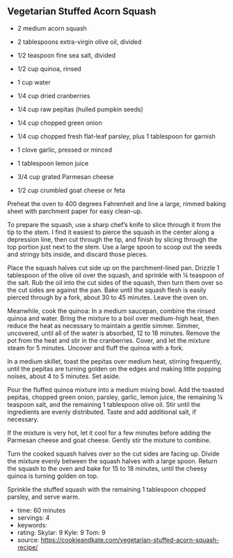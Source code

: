 Vegetarian Stuffed Acorn Squash
-----

- 2 medium acorn squash
- 2 tablespoons extra-virgin olive oil, divided
- 1/2 teaspoon fine sea salt, divided

- 1/2 cup quinoa, rinsed
- 1 cup water
- 1/4 cup dried cranberries

- 1/4 cup raw pepitas (hulled pumpkin seeds)
- 1/4 cup chopped green onion
- 1/4 cup chopped fresh flat-leaf parsley, plus 1 tablespoon for garnish
- 1 clove garlic, pressed or minced
- 1 tablespoon lemon juice
- 3/4 cup grated Parmesan cheese
- 1/2 cup crumbled goat cheese or feta

Preheat the oven to 400 degrees Fahrenheit and line a large, rimmed baking sheet with parchment paper for easy clean-up.

To prepare the squash, use a sharp chef’s knife to slice through it from the tip to the stem. I find it easiest to pierce the squash in the center along a depression line, then cut through the tip, and finish by slicing through the top portion just next to the stem. Use a large spoon to scoop out the seeds and stringy bits inside, and discard those pieces.

Place the squash halves cut side up on the parchment-lined pan. Drizzle 1 tablespoon of the olive oil over the squash, and sprinkle with ¼ teaspoon of the salt. Rub the oil into the cut sides of the squash, then turn them over so the cut sides are against the pan. Bake until the squash flesh is easily pierced through by a fork, about 30 to 45 minutes. Leave the oven on.

Meanwhile, cook the quinoa: In a medium saucepan, combine the rinsed quinoa and water. Bring the mixture to a boil over medium-high heat, then reduce the heat as necessary to maintain a gentle simmer. Simmer, uncovered, until all of the water is absorbed, 12 to 18 minutes. Remove the pot from the heat and stir in the cranberries. Cover, and let the mixture steam for 5 minutes. Uncover and fluff the quinoa with a fork.

In a medium skillet, toast the pepitas over medium heat, stirring frequently, until the pepitas are turning golden on the edges and making little popping noises, about 4 to 5 minutes. Set aside.

Pour the fluffed quinoa mixture into a medium mixing bowl. Add the toasted pepitas, chopped green onion, parsley, garlic, lemon juice, the remaining ¼ teaspoon salt, and the remaining 1 tablespoon olive oil. Stir until the ingredients are evenly distributed. Taste and add additional salt, if necessary.

If the mixture is very hot, let it cool for a few minutes before adding the Parmesan cheese and goat cheese. Gently stir the mixture to combine.

Turn the cooked squash halves over so the cut sides are facing up. Divide the mixture evenly between the squash halves with a large spoon. Return the squash to the oven and bake for 15 to 18 minutes, until the cheesy quinoa is turning golden on top.

Sprinkle the stuffed squash with the remaining 1 tablespoon chopped parsley, and serve warm.

- time: 60 minutes
- servings: 4
- keywords:
- rating: Skylar: 9 Kyle: 9 Tom: 9
- source: https://cookieandkate.com/vegetarian-stuffed-acorn-squash-recipe/
